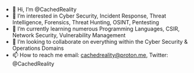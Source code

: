 - 👋 Hi, I’m @CachedReality
- 👀 I’m interested in Cyber Security, Incident Response, Threat Intelligence, Forensics, Threat Hunting, OSINT, Pentesting
- 🌱 I’m currently learning numerous Programming Languages, CSIR, Network Security, Vulnerability Management 
- 💞️ I’m looking to collaborate on everything within the Cyber Security & Operations Domains
- 📫 How to reach me email: cachedreality@proton.me, Twitter: @CachedReality 

<!---
CachedReality/CachedReality is a ✨ special ✨ repository because its `README.md` (this file) appears on your GitHub profile.
You can click the Preview link to take a look at your changes.
--->
